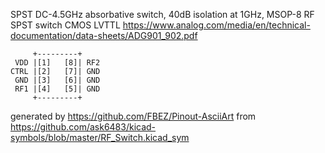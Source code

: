 SPST DC-4.5GHz absorbative switch, 40dB isolation at 1GHz, MSOP-8
RF SPST switch CMOS LVTTL
https://www.analog.com/media/en/technical-documentation/data-sheets/ADG901_902.pdf


	     +---------+
	 VDD |[1]   [8]| RF2
	CTRL |[2]   [7]| GND
	 GND |[3]   [6]| GND
	 RF1 |[4]   [5]| GND
	     +---------+


generated by https://github.com/FBEZ/Pinout-AsciiArt from https://github.com/ask6483/kicad-symbols/blob/master/RF_Switch.kicad_sym